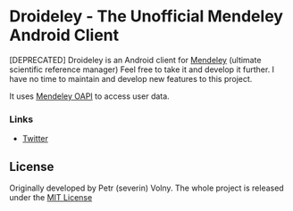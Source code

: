 Droideley - The Unofficial Mendeley Android Client
==================================================
[DEPRECATED]
Droideley is an Android client for [Mendeley](http://www.mendeley.com/) (ultimate scientific reference manager)
Feel free to take it and develop it further. I have no time to maintain and develop new features to this project.

It uses [Mendeley OAPI](http://dev.mendeley.com/) to access user data.

### Links
* [Twitter](http://www.twitter.com/Droideley)

License
-------
Originally developed by Petr (severin) Volny. The whole project is released
under the [MIT License](http://en.wikipedia.org/wiki/MIT_License)
